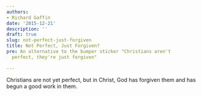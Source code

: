 ```yaml
---
authors:
- Richard Gaffin
date: '2015-12-21'
description: ''
draft: true
slug: not-perfect-just-forgiven
title: Not Perfect, Just Forgiven?
pre: An alternative to the bumper sticker "Christians aren't
  perfect, they're just forgiven"

---
```

Christians are not yet perfect, but in Christ, God has forgiven them and has begun a good work in them.



